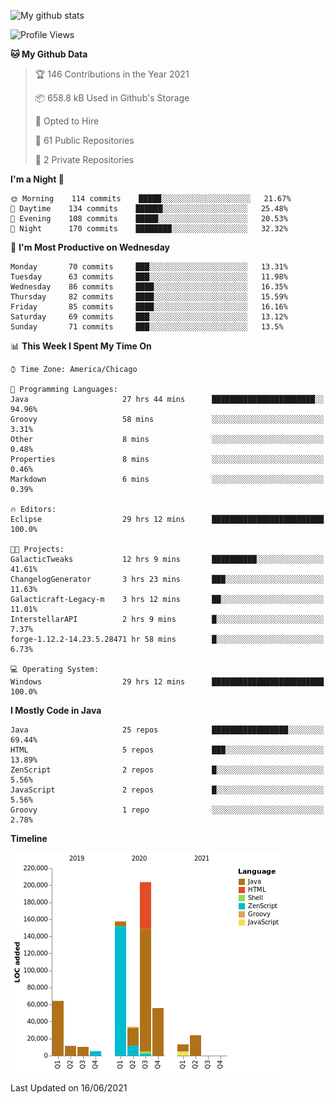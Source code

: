 ![My github stats](https://github-readme-stats.vercel.app/api?username=romvoid95&theme=gruvbox&include_all_commits=true&show_icons=true")

<!--START_SECTION:waka-->
![Profile Views](http://img.shields.io/badge/Profile%20Views-0-blue)

**🐱 My Github Data** 

> 🏆 146 Contributions in the Year 2021
 > 
> 📦 658.8 kB Used in Github's Storage 
 > 
> 💼 Opted to Hire
 > 
> 📜 61 Public Repositories 
 > 
> 🔑 2 Private Repositories  
 > 
**I'm a Night 🦉** 

```text
🌞 Morning    114 commits    █████░░░░░░░░░░░░░░░░░░░░   21.67% 
🌆 Daytime    134 commits    ██████░░░░░░░░░░░░░░░░░░░   25.48% 
🌃 Evening    108 commits    █████░░░░░░░░░░░░░░░░░░░░   20.53% 
🌙 Night      170 commits    ████████░░░░░░░░░░░░░░░░░   32.32%

```
📅 **I'm Most Productive on Wednesday** 

```text
Monday       70 commits     ███░░░░░░░░░░░░░░░░░░░░░░   13.31% 
Tuesday      63 commits     ███░░░░░░░░░░░░░░░░░░░░░░   11.98% 
Wednesday    86 commits     ████░░░░░░░░░░░░░░░░░░░░░   16.35% 
Thursday     82 commits     ████░░░░░░░░░░░░░░░░░░░░░   15.59% 
Friday       85 commits     ████░░░░░░░░░░░░░░░░░░░░░   16.16% 
Saturday     69 commits     ███░░░░░░░░░░░░░░░░░░░░░░   13.12% 
Sunday       71 commits     ███░░░░░░░░░░░░░░░░░░░░░░   13.5%

```


📊 **This Week I Spent My Time On** 

```text
⌚︎ Time Zone: America/Chicago

💬 Programming Languages: 
Java                     27 hrs 44 mins      ███████████████████████░░   94.96% 
Groovy                   58 mins             ░░░░░░░░░░░░░░░░░░░░░░░░░   3.31% 
Other                    8 mins              ░░░░░░░░░░░░░░░░░░░░░░░░░   0.48% 
Properties               8 mins              ░░░░░░░░░░░░░░░░░░░░░░░░░   0.46% 
Markdown                 6 mins              ░░░░░░░░░░░░░░░░░░░░░░░░░   0.39%

🔥 Editors: 
Eclipse                  29 hrs 12 mins      █████████████████████████   100.0%

🐱‍💻 Projects: 
GalacticTweaks           12 hrs 9 mins       ██████████░░░░░░░░░░░░░░░   41.61% 
ChangelogGenerator       3 hrs 23 mins       ███░░░░░░░░░░░░░░░░░░░░░░   11.63% 
Galacticraft-Legacy-m    3 hrs 12 mins       ██░░░░░░░░░░░░░░░░░░░░░░░   11.01% 
InterstellarAPI          2 hrs 9 mins        █░░░░░░░░░░░░░░░░░░░░░░░░   7.37% 
forge-1.12.2-14.23.5.28471 hr 58 mins        █░░░░░░░░░░░░░░░░░░░░░░░░   6.73%

💻 Operating System: 
Windows                  29 hrs 12 mins      █████████████████████████   100.0%

```

**I Mostly Code in Java** 

```text
Java                     25 repos            █████████████████░░░░░░░░   69.44% 
HTML                     5 repos             ███░░░░░░░░░░░░░░░░░░░░░░   13.89% 
ZenScript                2 repos             █░░░░░░░░░░░░░░░░░░░░░░░░   5.56% 
JavaScript               2 repos             █░░░░░░░░░░░░░░░░░░░░░░░░   5.56% 
Groovy                   1 repo              ░░░░░░░░░░░░░░░░░░░░░░░░░   2.78%

```


**Timeline**

![Chart not found](https://raw.githubusercontent.com/ROMVoid95/ROMVoid95/master/charts/bar_graph.png) 


 Last Updated on 16/06/2021
<!--END_SECTION:waka-->
